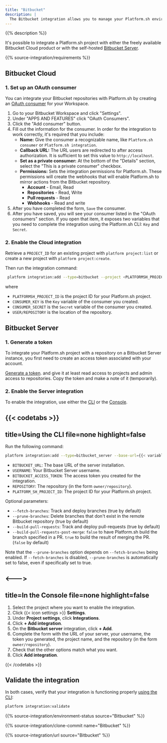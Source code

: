 ```yaml
---
title: "Bitbucket"
description: |
  The Bitbucket integration allows you to manage your Platform.sh environments directly from your Bitbucket repository.
---
```


{{% description %}}

It's possible to integrate a Platform.sh project with either the freely available Bitbucket Cloud product
or with the self-hosted [Bitbucket Server](https://confluence.atlassian.com/bitbucketserver/).

{{% source-integration/requirements %}}

## Bitbucket Cloud

### 1. Set up an OAuth consumer

You can integrate your Bitbucket repositories with Platform.sh
by creating an [OAuth consumer](https://confluence.atlassian.com/bitbucket/oauth-on-bitbucket-cloud-238027431.html) for your Workspace.

1. Go to your Bitbucket Workspace and click "Settings".
2. Under "APPS AND FEATURES" click "OAuth Consumers".
3. Click the "Add consumer" button.
4. Fill out the information for the consumer. In order for the integration to work correctly, it's required that you include:
    * **Name:** Give the consumer a recognizable name, like `Platform.sh consumer` or `Platform.sh integration`.
    * **Callback URL:** The URL users are redirected to after access authorization. It is sufficient to set this value to `http://localhost`.
    * **Set as a private consumer:** At the bottom of the "Details" section, select the "This is a private consumer" checkbox.
    * **Permissions:** Sets the integration permissions for Platform.sh.
      These permissions will create the webhooks that will enable Platform.sh to mirror actions from the Bitbucket repository.
      * **Account** - Email, Read
      * **Repositories** - Read, Write
      * **Pull requests** - Read
      * **Webhooks** - Read and write
5. After you have completed the form, `Save` the consumer.
6. After you have saved, you will see your consumer listed in the "OAuth consumers" section.
   If you open that item, it exposes two variables that you need to complete the integration using the Platform.sh CLI: `Key` and `Secret`.

### 2. Enable the Cloud integration

Retrieve a `PROJECT_ID` for an existing project with `platform project:list`
or create a new project with `platform project:create`.

Then run the integration command:

```bash
 platform integration:add --type=bitbucket --project <PLATFORMSH_PROJECT_ID> --key <CONSUMER_KEY> --secret <CONSUMER_SECRET> --repository <USER>/<REPOSITORY>
```

where

* `PLATFORMSH_PROJECT_ID` is the project ID for your Platform.sh project.
* `CONSUMER_KEY` is the `Key` variable of the consumer you created.
* `CONSUMER_SECRET` is the `Secret` variable of the consumer you created.
* `USER/REPOSITORY` is the location of the repository.

## Bitbucket Server

### 1. Generate a token

To integrate your Platform.sh project with a repository on a Bitbucket Server instance,
you first need to create an access token associated with your account.

[Generate a token](https://confluence.atlassian.com/display/BitbucketServer/HTTP+access+tokens).
and give it at least read access to projects and admin access to repositories.
Copy the token and make a note of it (temporarily).

### 2. Enable the Server integration

To enable the integration, use either the [CLI](../../administration/cli/_index.md)
or the [Console](../../administration/web/_index.md).

{{< codetabs >}}
---
title=Using the CLI
file=none
highlight=false
---

Run the following command:

```bash
platform integration:add --type=bitbucket_server --base-url={{< variable "BITBUCKET_URL" >}} --username={{< variable "USERNAME" >}} --token={{< variable "BITBUCKET_ACCESS_TOKEN" >}} --repository={{< variable "REPOSITORY" >}} --project={{< variable "PLATFORM_SH_PROJECT_ID" >}}
```

* `BITBUCKET_URL`: The base URL of the server installation.
* `USERNAME`: Your Bitbucket Server username.
* `BITBUCKET_ACCESS_TOKEN`: The access token you created for the integration.
* `REPOSITORY`: The repository  (in the form `owner/repository`).
* `PLATFORM_SH_PROJECT_ID`: The project ID for your Platform.sh project.

Optional parameters:

* `--fetch-branches`: Track and deploy branches (true by default)
* `--prune-branches`: Delete branches that don't exist in the remote Bitbucket repository (true by default)
* `--build-pull-requests`: Track and deploy pull-requests (true by default)
* `--build-pull-requests-post-merge`: `false` to have Platform.sh build the branch specified in a PR.
  `true` to build the result of merging the PR.
  (`false` by default)


Note that the `--prune-branches` option depends on `--fetch-branches` being enabled.
If `--fetch-branches` is disabled, `--prune-branches` is automatically set to false, even if specifically set to true.

<--->
---
title=In the Console
file=none
highlight=false
---

1. Select the project where you want to enable the integration.
2. Click {{< icon settings >}} **Settings**.
3. Under **Project settings**, click **Integrations**.
4. Click **+ Add integration**.
5. On the **Bitbucket server** integration, click **+ Add**.
6. Complete the form with the URL of your server, your username, the token you generated, the project name,
   and the repository  (in the form `owner/repository`).
7. Check that the other options match what you want.
8. Click **Add integration**.

{{< /codetabs >}}

## Validate the integration

In both cases, verify that your integration is functioning properly [using the CLI](../overview.md#validating-integrations):

```bash
platform integration:validate
```

{{% source-integration/environment-status source="Bitbucket" %}}

{{% source-integration/clone-commit name="Bitbucket" %}}

{{% source-integration/url source="Bitbucket" %}}
